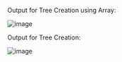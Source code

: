 Output for Tree Creation using Array:


![image](https://github.com/user-attachments/assets/dbf65ded-4cd4-4e26-9f8f-48225ca1027b)



Output for Tree Creation:



![image](https://github.com/user-attachments/assets/2eff471b-6c01-472b-9705-d8cd7b78e518)
